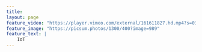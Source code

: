 ```yaml
---
title:
layout: page
feature_video: "https://player.vimeo.com/external/161611827.hd.mp4?s=03c3243f4ccde2a2f9194d5b0894ac4d6d1dfcc8&profile_id=119"
feature_image: "https://picsum.photos/1300/400?image=989"
feature_text: |
    IoT
---
```


